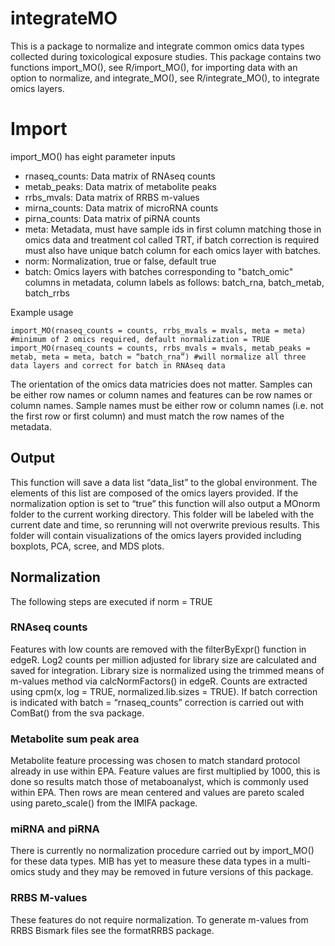 # integrateMO 
This is a package to normalize and integrate common omics data types collected during toxicological exposure studies. This package contains two functions import_MO(), see R/import_MO(), for importing data with an option to normalize, and integrate_MO(), see R/integrate_MO(), to integrate omics layers.

# Import
import_MO() has eight parameter inputs

- rnaseq_counts: Data matrix of RNAseq counts 
- metab_peaks: Data matrix of metabolite peaks
- rrbs_mvals: Data matrix of RRBS m-values
- mirna_counts: Data matrix of microRNA counts
- pirna_counts: Data matrix of piRNA counts
- meta: Metadata, must have sample ids in first column matching those in omics data and treatment col called TRT, if batch correction is required must also have unique batch column for each omics layer with batches. 
- norm: Normalization, true or false, default true
- batch: Omics layers with batches corresponding to "batch_omic" columns in metadata, column labels as follows: batch_rna, batch_metab, batch_rrbs

Example usage
```
import_MO(rnaseq_counts = counts, rrbs_mvals = mvals, meta = meta) #minimum of 2 omics required, default normalization = TRUE
import_MO(rnaseq_counts = counts, rrbs_mvals = mvals, metab_peaks = metab, meta = meta, batch = “batch_rna”) #will normalize all three data layers and correct for batch in RNAseq data
```
The orientation of the omics data matricies does not matter. Samples can be either row names or column names and features can be row names or column names. Sample names must be either row or column names (i.e. not the first row or first column) and must match the row names of the metadata.
## Output
This function will save a data list “data_list” to the global environment. The elements of this list are composed of the omics layers provided. If the normalization option is set to “true” this function will also output a MOnorm folder to the current working directory. This folder will be labeled with the current date and time, so rerunning will not overwrite previous results. This folder will contain visualizations of the omics layers provided including boxplots, PCA, scree, and MDS plots. 

## Normalization 
The following steps are executed if norm = TRUE
### RNAseq counts
Features with low counts are removed with the filterByExpr() function in edgeR. Log2 counts per million adjusted for library size are calculated and saved for integration. Library size is normalized using the trimmed means of m-values method via calcNormFactors() in edgeR. Counts are extracted using cpm(x, log = TRUE, normalized.lib.sizes = TRUE).
If batch correction is indicated with batch = “rnaseq_counts” correction is carried out with ComBat() from the sva package.
### Metabolite sum peak area
Metabolite feature processing was chosen to match standard protocol already in use within EPA. Feature values are first multiplied by 1000, this is done so results match those of metaboanalyst, which is commonly used within EPA. Then rows are mean centered and values are pareto scaled using pareto_scale() from the IMIFA package.

### miRNA and piRNA
There is currently no normalization procedure carried out by import_MO() for these data types. MIB has yet to measure these data types in a multi-omics study and they may be removed in future versions of this package.

### RRBS M-values
These features do not require normalization. To generate m-values from RRBS Bismark files see the formatRRBS package.


